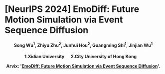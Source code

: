 # [NeurIPS 2024] EmoDiff: Future Motion Simulation via Event Sequence Diffusion

<h4 align="center">Song Wu<sup>1</sup>, Zhiyu Zhu<sup>2</sup>, Junhui Hou<sup>2</sup>, Guangming Shi<sup>1</sup>, Jinjian Wu<sup>1</sup>
<h4 align="center">1.Xidian University &emsp; 2.City University of Hong Kong &emsp;

Arvix: '[**EmoDiff: Future Motion Simulation via Event Sequence Diffusion**]()'.
